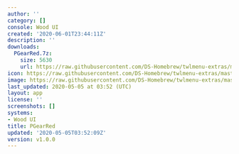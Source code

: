 ```yaml
---
author: ''
category: []
console: Wood UI
created: '2020-06-01T23:44:11Z'
description: ''
downloads:
  PGearRed.7z:
    size: 5630
    url: https://raw.githubusercontent.com/DS-Homebrew/twlmenu-extras/master/_nds/TWiLightMenu/akmenu/themes/PGearRed.7z
icon: https://raw.githubusercontent.com/DS-Homebrew/twlmenu-extras/master/_nds/TWiLightMenu/akmenu/themes/meta/PGearRed/icon.png
image: https://raw.githubusercontent.com/DS-Homebrew/twlmenu-extras/master/_nds/TWiLightMenu/akmenu/themes/meta/PGearRed/icon.png
last_updated: 2020-05-05 at 03:52 (UTC)
layout: app
license: ''
screenshots: []
systems:
- Wood UI
title: PGearRed
updated: '2020-05-05T03:52:09Z'
version: v1.0.0
---
```


